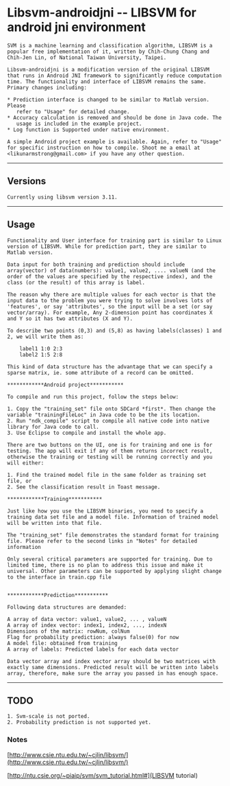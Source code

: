 # Libsvm-androidjni -- LIBSVM for android jni environment

    SVM is a machine learning and classification algorithm, LIBSVM is a popular free implementation of it, written by Chih-Chung Chang and Chih-Jen Lin, of National Taiwan University, Taipei.

    Libsvm-androidjni is a modification version of the original LIBSVM that runs in Android JNI framework to significantly reduce computation time. The functionality and interface of LIBSVM remains the same. Primary changes including:
    
    * Prediction interface is changed to be similar to Matlab version. Please
       refer to "Usage" for detailed change.
    * Accuracy calculation is removed and should be done in Java code. The
       usage is included in the example project.
    * Log function is Supported under native environment.

    A simple Android project example is available. Again, refer to "Usage" for specific instruction on how to compile. Shoot me a email at <likunarmstrong@gmail.com> if you have any other question.

- - - 
## Versions

    Currently using libsvm version 3.11.

- - - 
## Usage

    Functionality and User interface for training part is similar to Linux version of LIBSVM. While for prediction part, they are similar to Matlab version.

    Data input for both training and prediction should include array(vector) of data(numbers): value1, value2, .... valueN (and the order of the values are specified by the respective index), and the class (or the result) of this array is label.

    The reason why there are multiple values for each vector is that the input data to the problem you were trying to solve involves lots of 'features', or say 'attributes', so the input will be a set (or say vector/array). For example, Any 2-dimension point has coordinates X and Y so it has two attributes (X and Y).
    
	To describe two points (0,3) and (5,8) as having labels(classes) 1 and 2, we will write them as:

        label1 1:0 2:3
        label2 1:5 2:8

    This kind of data structure has the advantage that we can specify a sparse matrix, ie. some attribute of a record can be omitted.

    ************Android project***********

    To compile and run this project, follow the steps below:

    1. Copy the "training_set" file onto SDCard *first*. Then change the variable "trainingFileLoc" in Java code to be the its location.
    2. Run "ndk_compile" script to compile all native code into native library for Java code to call.
    3. Use Eclipse to compile and install the whole app.

    There are two buttons on the UI, one is for training and one is for testing. The app will exit if any of them returns incorrect result, otherwise the training or testing will be running correctly and you will either:

    1. Find the trained model file in the same folder as training set file, or
    2. See the classification result in Toast message.

    ************Training***********

    Just like how you use the LIBSVM binaries, you need to specify a training data set file and a model file. Information of trained model will be written into that file.

    The "training_set" file demonstrates the standard format for training file. Please refer to the second links in "Notes" for detailed information

    Only several critical parameters are supported for training. Due to limited time, there is no plan to address this issue and make it universal. Other parameters can be supported by applying slight change to the interface in train.cpp file


    ************Prediction***********

    Following data structures are demanded:

    A array of data vector: value1, value2, ... , valueN
    A array of index vector: index1, index2, ..., indexN
    Dimensions of the matrix: rowNum, colNum
    Flag for probability prediction: always false(0) for now
    A model file: obtained from training
    A array of labels: Predicted labels for each data vector

    Data vector array and index vector array should be two matrices with exactly same dimensions. Predicted result will be written into labels array, therefore, make sure the array you passed in has enough space.

- - - 
## TODO

    1. Svm-scale is not ported.
    2. Probability prediction is not supported yet.

### Notes

[http://www.csie.ntu.edu.tw/~cjlin/libsvm/](http://www.csie.ntu.edu.tw/~cjlin/libsvm/)

[http://ntu.csie.org/~piaip/svm/svm_tutorial.html#](LIBSVM tutorial)

